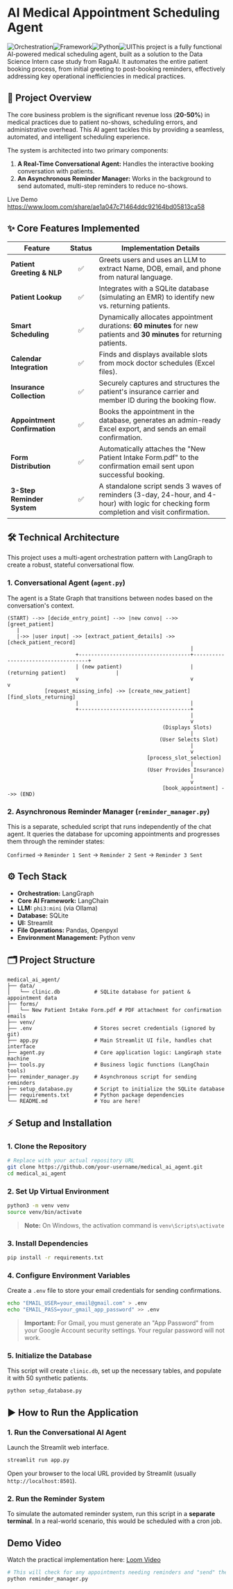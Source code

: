 # AI Medical Appointment Scheduling Agent

![Orchestration](https://img.shields.io/badge/Orchestration-LangGraph-orange)![Framework](https://img.shields.io/badge/Framework-LangChain-blue)![Python](https://img.shields.io/badge/Python-3.10+-blue?logo=python)![UI](https://img.shields.io/badge/UI-Streamlit-red)This project is a fully functional AI-powered medical scheduling agent, built as a solution to the Data Science Intern case study from RagaAI. It automates the entire patient booking process, from initial greeting to post-booking reminders, effectively addressing key operational inefficiencies in medical practices.

## 🚀 Project Overview

The core business problem is the significant revenue loss (**20-50%**) in medical practices due to patient no-shows, scheduling errors, and administrative overhead. This AI agent tackles this by providing a seamless, automated, and intelligent scheduling experience.

The system is architected into two primary components:

1.  **A Real-Time Conversational Agent:** Handles the interactive booking conversation with patients.
2.  **An Asynchronous Reminder Manager:** Works in the background to send automated, multi-step reminders to reduce no-shows.

Live Demo
https://www.loom.com/share/ae1a047c71464ddc92164bd05813ca58

## ✨ Core Features Implemented

| Feature                  | Status | Implementation Details                                                                                                                              |
| ------------------------ | :----: | --------------------------------------------------------------------------------------------------------------------------------------------------- |
| **Patient Greeting & NLP**   |   ✅   | Greets users and uses an LLM to extract Name, DOB, email, and phone from natural language.                                                          |
| **Patient Lookup**           |   ✅   | Integrates with a SQLite database (simulating an EMR) to identify new vs. returning patients.                                                     |
| **Smart Scheduling**         |   ✅   | Dynamically allocates appointment durations: **60 minutes** for new patients and **30 minutes** for returning patients.                               |
| **Calendar Integration**     |   ✅   | Finds and displays available slots from mock doctor schedules (Excel files).                                                                      |
| **Insurance Collection**     |   ✅   | Securely captures and structures the patient's insurance carrier and member ID during the booking flow.                                           |
| **Appointment Confirmation** |   ✅   | Books the appointment in the database, generates an admin-ready Excel export, and sends an email confirmation.                                    |
| **Form Distribution**        |   ✅   | Automatically attaches the "New Patient Intake Form.pdf" to the confirmation email sent upon successful booking.                                  |
| **3-Step Reminder System**   |   ✅   | A standalone script sends 3 waves of reminders (3-day, 24-hour, and 4-hour) with logic for checking form completion and visit confirmation. |

## 🛠️ Technical Architecture

This project uses a multi-agent orchestration pattern with LangGraph to create a robust, stateful conversational flow.

### 1. Conversational Agent (`agent.py`)

The agent is a State Graph that transitions between nodes based on the conversation's context.

```plaintext
(START) -->> [decide_entry_point] -->> |new convo| -->> [greet_patient]
   |
   |->> |user input| ->> [extract_patient_details] ->> [check_patient_record]
                                                           |
                      +------------------------------------+------------------------------------+
                      | (new patient)                      | (returning patient)                |
                      v                                    v                                    v
            [request_missing_info] ->> [create_new_patient]         [find_slots_returning]
                      |                                    |
                      +------------------------------------+
                                                           |
                                                           v
                                                  (Displays Slots)
                                                           |
                                                 (User Selects Slot)
                                                           |
                                                           v
                                             [process_slot_selection]
                                                           |
                                             (User Provides Insurance)
                                                           |
                                                           v
                                                  [book_appointment] -->> (END)
```

### 2. Asynchronous Reminder Manager (`reminder_manager.py`)

This is a separate, scheduled script that runs independently of the chat agent. It queries the database for upcoming appointments and progresses them through the reminder states:

`Confirmed` -> `Reminder 1 Sent` -> `Reminder 2 Sent` -> `Reminder 3 Sent`

## ⚙️ Tech Stack

- **Orchestration:** LangGraph
- **Core AI Framework:** LangChain
- **LLM:** `phi3:mini` (via Ollama)
- **Database:** SQLite
- **UI:** Streamlit
- **File Operations:** Pandas, Openpyxl
- **Environment Management:** Python venv

## 🗂️ Project Structure

```text
medical_ai_agent/
├── data/
│   └── clinic.db           # SQLite database for patient & appointment data
├── forms/
│   └── New Patient Intake Form.pdf # PDF attachment for confirmation emails
├── venv/
├── .env                    # Stores secret credentials (ignored by git)
├── app.py                  # Main Streamlit UI file, handles chat interface
├── agent.py                # Core application logic: LangGraph state machine
├── tools.py                # Business logic functions (LangChain tools)
├── reminder_manager.py     # Asynchronous script for sending reminders
├── setup_database.py       # Script to initialize the SQLite database
├── requirements.txt        # Python package dependencies
└── README.md               # You are here!
```

## ⚡️ Setup and Installation

### 1. Clone the Repository

```bash
# Replace with your actual repository URL
git clone https://github.com/your-username/medical_ai_agent.git
cd medical_ai_agent
```

### 2. Set Up Virtual Environment

```bash
python3 -m venv venv
source venv/bin/activate
```
> **Note:** On Windows, the activation command is `venv\Scripts\activate`

### 3. Install Dependencies

```bash
pip install -r requirements.txt
```

### 4. Configure Environment Variables

Create a `.env` file to store your email credentials for sending confirmations.

```bash
echo "EMAIL_USER=your_email@gmail.com" > .env
echo "EMAIL_PASS=your_gmail_app_password" >> .env
```
> **Important:** For Gmail, you must generate an "App Password" from your Google Account security settings. Your regular password will not work.

### 5. Initialize the Database

This script will create `clinic.db`, set up the necessary tables, and populate it with 50 synthetic patients.

```bash
python setup_database.py
```

## ▶️ How to Run the Application

### 1. Run the Conversational AI Agent

Launch the Streamlit web interface.

```bash
streamlit run app.py
```
Open your browser to the local URL provided by Streamlit (usually `http://localhost:8501`).

### 2. Run the Reminder System

To simulate the automated reminder system, run this script in a **separate terminal**. In a real-world scenario, this would be scheduled with a cron job.

## Demo Video
Watch the practical implementation here: [Loom Video](https://www.loom.com/share/ae1a047c71464ddc92164bd05813ca58)

```bash
# This will check for any appointments needing reminders and "send" them.
python reminder_manager.py
```

